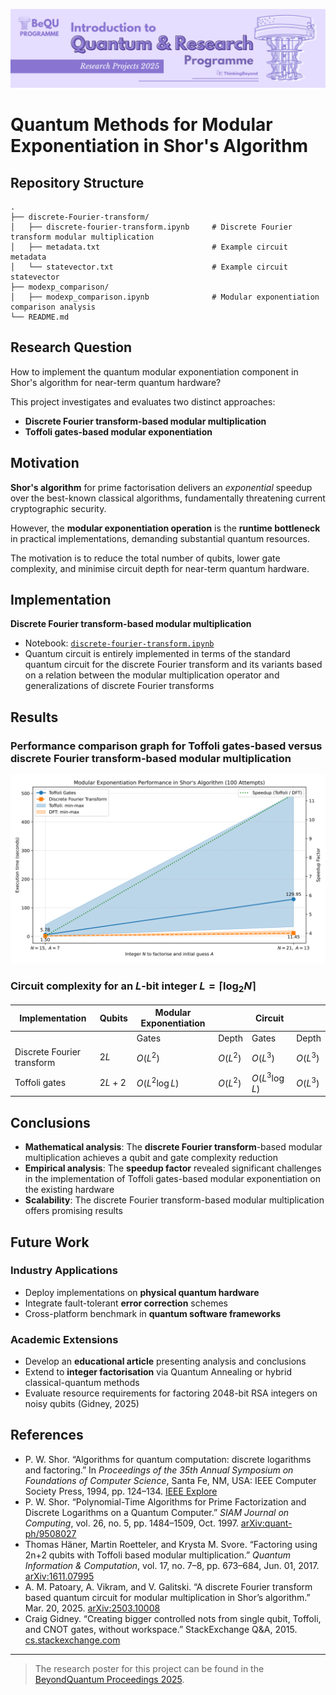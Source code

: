 ![BeyondQuantum Banner for Research Projects](../BeyondQuantum_Banner_Research_Projects_2025.png)

# Quantum Methods for Modular Exponentiation in Shor's Algorithm

## Repository Structure
``` text
.
├── discrete-Fourier-transform/
│   ├── discrete-fourier-transform.ipynb     # Discrete Fourier transform modular multiplication
│   ├── metadata.txt                         # Example circuit metadata
│   └── statevector.txt                      # Example circuit statevector
├── modexp_comparison/
│   ├── modexp_comparison.ipynb              # Modular exponentiation comparison analysis
└── README.md
```

## Research Question

How to implement the quantum modular exponentiation component in Shor's algorithm for near-term quantum hardware?

This project investigates and evaluates two distinct approaches:
- **Discrete Fourier transform-based modular multiplication**
- **Toffoli gates-based modular exponentiation**

## Motivation

**Shor's algorithm** for prime factorisation delivers an *exponential* speedup over the best-known classical algorithms, fundamentally threatening current cryptographic security.

However, the **modular exponentiation operation** is the **runtime bottleneck** in practical implementations, demanding substantial quantum resources.

The motivation is to reduce the total number of qubits, lower gate complexity, and minimise circuit depth for near-term quantum hardware.

## Implementation

**Discrete Fourier transform-based modular multiplication**
- Notebook: [`discrete-fourier-transform.ipynb`](https://github.com/ThinkingBeyond/BeyondQuantum-2025/blob/main/Ayomide%20Olumide-Attah%20and%20Roman%20Bagdasarian%20and%20Francis%20Ikenye/discrete-Fourier-transform/discrete-fourier-transform.ipynb)
- Quantum circuit is entirely implemented in terms of the standard quantum circuit for the discrete Fourier transform and its variants based on a relation between the modular multiplication operator and generalizations of discrete Fourier transforms

## Results

### Performance comparison graph for Toffoli gates-based versus discrete Fourier transform-based modular multiplication

![Modular Exponentiation Comparison](https://raw.githubusercontent.com/ThinkingBeyond/BeyondQuantum-2025/2a4263d0258f7078c24bc560e7ddf27cf4d3e978/Ayomide%20Olumide-Attah%20and%20Roman%20Bagdasarian%20and%20Francis%20Ikenye/modexp_comparison/modexp_comparison.svg?token=BJJAMTLOV73C2JUNGJJQJYDIG5OKO)

### Circuit complexity for an $L$-bit integer $L = \lceil \log_2 N \rceil$

| Implementation             | Qubits   | Modular Exponentiation       || Circuit                          ||
|----------------------------|----------|-----------------|-------------|-----------------|-----------------|
|                            |          | Gates           | Depth       | Gates           | Depth           |
| Discrete Fourier transform | $2L$     | $O(L^2)$        | $O(L^2)$    | $O(L^3)$        | $O(L^3)$        |
| Toffoli gates              | $2L + 2$ | $O(L^2 \log L)$ | $O(L^2)$    | $O(L^3 \log L)$ | $O(L^3)$        |

## Conclusions

- **Mathematical analysis**: The **discrete Fourier transform**-based modular multiplication achieves a qubit and gate complexity reduction
- **Empirical analysis**: The **speedup factor** revealed significant challenges in the implementation of Toffoli gates-based modular exponentiation on the existing hardware
- **Scalability**: The discrete Fourier transform-based modular multiplication offers promising results

## Future Work

### Industry Applications
- Deploy implementations on **physical quantum hardware**
- Integrate fault-tolerant **error correction** schemes
- Cross-platform benchmark in **quantum software frameworks**

### Academic Extensions
- Develop an **educational article** presenting analysis and conclusions
- Extend to **integer factorisation** via Quantum Annealing or hybrid classical-quantum methods
- Evaluate resource requirements for factoring 2048-bit RSA integers on noisy qubits (Gidney, 2025)

## References

- P. W. Shor. “Algorithms for quantum computation: discrete logarithms and factoring.” In *Proceedings of the 35th Annual Symposium on Foundations of Computer Science*, Santa Fe, NM, USA: IEEE Computer Society Press, 1994, pp. 124–134. [IEEE Explore](https://ieeexplore.ieee.org/document/365700)
- P. W. Shor. “Polynomial-Time Algorithms for Prime Factorization and Discrete Logarithms on a Quantum Computer.” *SIAM Journal on Computing*, vol. 26, no. 5, pp. 1484–1509, Oct. 1997. [arXiv:quant-ph/9508027](https://arxiv.org/abs/quant-ph/9508027)
- Thomas Häner, Martin Roetteler, and Krysta M. Svore. “Factoring using 2n+2 qubits with Toffoli based modular multiplication.” *Quantum Information & Computation*, vol. 17, no. 7–8, pp. 673–684, Jun. 01, 2017. [arXiv:1611.07995](https://arxiv.org/abs/1611.07995)
- A. M. Patoary, A. Vikram, and V. Galitski. “A discrete Fourier transform based quantum circuit for modular multiplication in Shor’s algorithm.” Mar. 20, 2025. [arXiv:2503.10008](https://arxiv.org/abs/2503.10008)
- Craig Gidney. “Creating bigger controlled nots from single qubit, Toffoli, and CNOT gates, without workspace.” StackExchange Q&A, 2015. [cs.stackexchange.com](http://cs.stackexchange.com/questions/40933/)

---

> The research poster for this project can be found in the [BeyondQuantum Proceedings 2025](https://thinkingbeyond.education/beyondquantum_proceedings_2025/).


